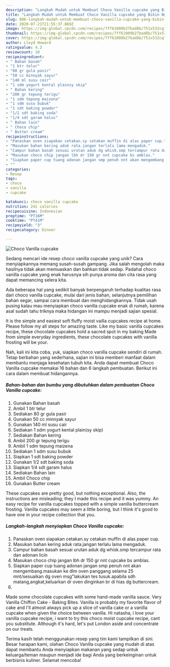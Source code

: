 ```yaml
---
description: "Langkah Mudah untuk Membuat Choco Vanilla cupcake yang Bikin Ngiler"
title: "Langkah Mudah untuk Membuat Choco Vanilla cupcake yang Bikin Ngiler"
slug: 886-langkah-mudah-untuk-membuat-choco-vanilla-cupcake-yang-bikin-ngiler
date: 2020-07-21T21:55:37.869Z
image: https://img-global.cpcdn.com/recipes/7ff61009b27bad8b/751x532cq70/choco-vanilla-cupcake-foto-resep-utama.jpg
thumbnail: https://img-global.cpcdn.com/recipes/7ff61009b27bad8b/751x532cq70/choco-vanilla-cupcake-foto-resep-utama.jpg
cover: https://img-global.cpcdn.com/recipes/7ff61009b27bad8b/751x532cq70/choco-vanilla-cupcake-foto-resep-utama.jpg
author: Lloyd Howard
ratingvalue: 4.3
reviewcount: 10
recipeingredient:
- " Bahan basah"
- "1 btr telur"
- "80 gr gula pasir"
- "50 cc minnyak sayur"
- "140 ml susu cair"
- "1 sdm yogurt kental plainsy skip"
- " Bahan kering"
- "200 gr tepung terigu"
- "1 sdm tepung maizena"
- "1 sdm susu bubuk"
- "1 sdt baking powder"
- "1/2 sdt baking soda"
- "1/4 sdt garam halus"
- " Bahan lain"
- " Choco chip"
- " Butter cream"
recipeinstructions:
- "Panaskan oven siapakan cetakan.sy cetakan muffin di alas paper cup."
- "Masukan bahan kering aduk rata.jangan terlalu lama mengaduk."
- "Campur bahan basah sesuai urutan aduk dg whisk.smp tercampur rata dan adonan licin"
- "Masukan choco chip jangan lbh dr 150 gr nnt cupcake bs amblas."
- "Siapkan paper cup tuang adonan jangan smp penuh nnt akan mengembang.masukan ke dlm oven panggang selama 25 mnt/sesuaikan dg oven msg&#34;lakukan tes tusuk.apabila sdh matang,angkat,keluarkan dr oven dinginkan br di hias dg buttercream."
- ""
categories:
- Resep
tags:
- choco
- vanilla
- cupcake

katakunci: choco vanilla cupcake 
nutrition: 241 calories
recipecuisine: Indonesian
preptime: "PT16M"
cooktime: "PT41M"
recipeyield: "3"
recipecategory: Dinner

---
```



![Choco Vanilla cupcake](https://img-global.cpcdn.com/recipes/7ff61009b27bad8b/751x532cq70/choco-vanilla-cupcake-foto-resep-utama.jpg)

Sedang mencari ide resep choco vanilla cupcake yang unik? Cara menyiapkannya memang susah-susah gampang. Jika salah mengolah maka hasilnya tidak akan memuaskan dan bahkan tidak sedap. Padahal choco vanilla cupcake yang enak harusnya sih punya aroma dan cita rasa yang dapat memancing selera kita.

Ada beberapa hal yang sedikit banyak berpengaruh terhadap kualitas rasa dari choco vanilla cupcake, mulai dari jenis bahan, selanjutnya pemilihan bahan segar, sampai cara membuat dan menghidangkannya. Tidak usah pusing kalau mau menyiapkan choco vanilla cupcake enak di rumah, karena asal sudah tahu triknya maka hidangan ini mampu menjadi sajian spesial.

It is the simple and easiest soft fluffy moist vailla cupcakes recipe at home. Please follow my all steps for amazing taste. Like my basic vanilla cupcakes recipe, these chocolate cupcakes hold a sacred spot in my baking Made from simple everyday ingredients, these chocolate cupcakes with vanilla frosting will be your.


Nah, kali ini kita coba, yuk, siapkan choco vanilla cupcake sendiri di rumah. Tetap berbahan yang sederhana, sajian ini bisa memberi manfaat dalam membantu menjaga kesehatan tubuh kita. Anda dapat membuat Choco Vanilla cupcake memakai 16 bahan dan 6 langkah pembuatan. Berikut ini cara dalam membuat hidangannya.

<!--inarticleads1-->

##### Bahan-bahan dan bumbu yang dibutuhkan dalam pembuatan Choco Vanilla cupcake:

1. Gunakan  Bahan basah
1. Ambil 1 btr telur
1. Sediakan 80 gr gula pasir
1. Gunakan 50 cc minnyak sayur
1. Gunakan 140 ml susu cair
1. Sediakan 1 sdm yogurt kental plain(sy skip)
1. Sediakan  Bahan kering
1. Ambil 200 gr tepung terigu
1. Ambil 1 sdm tepung maizena
1. Sediakan 1 sdm susu bubuk
1. Siapkan 1 sdt baking powder
1. Gunakan 1/2 sdt baking soda
1. Siapkan 1/4 sdt garam halus
1. Sediakan  Bahan lain
1. Ambil  Choco chip
1. Gunakan  Butter cream


These cupcakes are pretty good, but nothing exceptional. Also, the instructions are misleading; they I made this recipe and it was yummy. An easy recipe for vanilla cupcakes topped with a simple vanilla buttercream frosting. Vanilla cupcakes may seem a little boring, but I think it&#39;s good to have one in your recipe collection that you. 

<!--inarticleads2-->

##### Langkah-langkah menyiapkan Choco Vanilla cupcake:

1. Panaskan oven siapakan cetakan.sy cetakan muffin di alas paper cup.
1. Masukan bahan kering aduk rata.jangan terlalu lama mengaduk.
1. Campur bahan basah sesuai urutan aduk dg whisk.smp tercampur rata dan adonan licin
1. Masukan choco chip jangan lbh dr 150 gr nnt cupcake bs amblas.
1. Siapkan paper cup tuang adonan jangan smp penuh nnt akan mengembang.masukan ke dlm oven panggang selama 25 mnt/sesuaikan dg oven msg&#34;lakukan tes tusuk.apabila sdh matang,angkat,keluarkan dr oven dinginkan br di hias dg buttercream.
1. 


Made some chocolate cupcakes with some hand-made vanilla sauce. Very Vanilla Chiffon Cake - Baking Bites. Vanilla is probably my favorite flavor of cake and I&#39;ll almost always pick up a slice of vanilla cake or a vanilla cupcake when given the choice between vanilla. Hi natasha, i love your vanilla cupcake recipe, i want to try this choco moist cupcake recipe, cant you substitute. Although it&#39;s hard, let&#39;s put London aside and concentrate on our treats. 

Terima kasih telah menggunakan resep yang tim kami tampilkan di sini. Besar harapan kami, olahan Choco Vanilla cupcake yang mudah di atas dapat membantu Anda menyiapkan makanan yang sedap untuk keluarga/teman maupun menjadi ide bagi Anda yang berkeinginan untuk berbisnis kuliner. Selamat mencoba!
